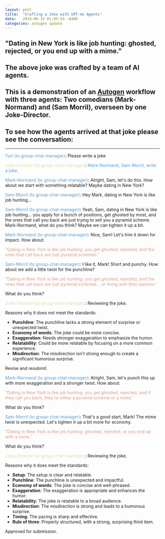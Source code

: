 ```yaml
---
layout: post
title:  "Crafting a Joke with GPT-4o Agents"
date:   2024-06-15 01:05:54 -0400
categories: autogen update
---
```


## "Dating in New York is like job hunting: ghosted, rejected, or you end up with a mime."

## The above joke was crafted by a team of AI agents.  

## This is a demonstration of an [Autogen](https://github.com/microsoft/autogen) workflow with three agents: Two comedians (Mark-Normand) and (Sam Morril), overseen by one Joke-Director.

## To see how the agents arrived at that joke please see the conversation:

--------------------------------------------------------------------------------

<span style="color: #569CD6;">Yuri (to group-chat-manager)</span>: Please write a joke

<span style="color: #DCDCAA;">Joke-Director (to group-chat-manager)</span>:
<span style="color: #569CD6;">Mark-Normand, Sam-Morril, write a joke.</span>

<span style="color: #569CD6;">Mark-Normand (to group-chat-manager)</span>: Alright, Sam, let's do this. How about we start with something relatable? Maybe dating in New York?

<span style="color: #569CD6;">Sam-Morril (to group-chat-manager)</span>: Hey Mark, dating in New York is like job hunting...

<span style="color: #569CD6;">Sam-Morril (to group-chat-manager)</span>: Yeah, Sam, dating in New York is like job hunting... you apply for a bunch of positions, get ghosted by most, and the ones that call you back are just trying to sell you a pyramid scheme. Mark-Normand, what do you think? Maybe we can tighten it up a bit.

<span style="color: #569CD6;">Mark-Normand (to group-chat-manager)</span>: Nice, Sam! Let's trim it down for impact. How about:

<span style="color: #D69D85;">"Dating in New York is like job hunting: you get ghosted, rejected, and the ones that call back are just pyramid schemes."</span>

<span style="color: #569CD6;">Sam-Morril (to group-chat-manager)</span>: I like it, Mark! Short and punchy. How about we add a little twist for the punchline?

<span style="color: #D69D85;">"Dating in New York is like job hunting: you get ghosted, rejected, and the ones that call back are just pyramid schemes... or living with their parents."</span>

What do you think?

<span style="color: #DCDCAA;">Joke-Director (to group-chat-manager)</span>: Reviewing the joke.

Reasons why it does not meet the standards:
- **Punchline**: The punchline lacks a strong element of surprise or unexpected twist.
- **Economy of words**: The joke could be more concise.
- **Exaggeration**: Needs stronger exaggeration to emphasize the humor.
- **Relatability**: Could be more relatable by focusing on a more common experience.
- **Misdirection**: The misdirection isn't strong enough to create a significant humorous surprise.

Revise and resubmit.

<span style="color: #569CD6;">Mark-Normand (to group-chat-manager)</span>: Alright, Sam, let's punch this up with more exaggeration and a stronger twist. How about:

<span style="color: #D69D85;">"Dating in New York is like job hunting: you get ghosted, rejected, and if they call you back, they're either a pyramid scheme or a mime."</span>

What do you think?

<span style="color: #569CD6;">Sam-Morril (to group-chat-manager)</span>: That's a good start, Mark! The mime twist is unexpected. Let's tighten it up a bit more for economy.

<span style="color: #D69D85;">"Dating in New York is like job hunting: ghosted, rejected, or you end up with a mime."</span>

What do you think?

<span style="color: #DCDCAA;">Joke-Director (to group-chat-manager)</span>: Reviewing the joke.

Reasons why it does meet the standards:
- **Setup**: The setup is clear and relatable.
- **Punchline**: The punchline is unexpected and impactful.
- **Economy of words**: The joke is concise and well-phrased.
- **Exaggeration**: The exaggeration is appropriate and enhances the humor.
- **Relatability**: The joke is relatable to a broad audience.
- **Misdirection**: The misdirection is strong and leads to a humorous surprise.
- **Timing**: The pacing is sharp and effective.
- **Rule of three**: Properly structured, with a strong, surprising third item.

Approved for submission.

